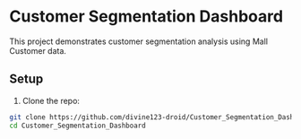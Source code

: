 # Customer Segmentation Dashboard

This project demonstrates customer segmentation analysis using Mall Customer data.

## Setup

1. Clone the repo:
```bash
git clone https://github.com/divine123-droid/Customer_Segmentation_Dashboard.git
cd Customer_Segmentation_Dashboard
